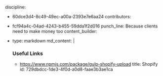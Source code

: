 discipline:
  - 60dce3d4-8c49-49ec-a00a-2393e7e6aa24
contributors:
  - fcf94a4c-04ad-4243-b455-59dda1f2d016
punch_line: Because clients need to make money too
content_builder:
  - 
    type: markdown
    md_content: |
      ### Useful Links
      
      * https://www.npmjs.com/package/gulp-shopify-upload
title: Shopify
id: 729dbdcc-1de3-4f0d-a0d8-faae3b3ae1ca
